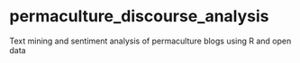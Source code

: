 # permaculture_discourse_analysis
Text mining and sentiment analysis of permaculture blogs using R and open data
